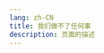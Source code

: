 ```yaml
---
lang: zh-CN  
title: 我们做不了任何事  
description: 页面的描述  
---
```



<MusicPlayer musicId="27812410"
musicSrc="https://oss-xuxin.oss-cn-beijing.aliyuncs.com/blog/music/%EC%B5%9C%EC%8A%B9%ED%98%84%20-%20%EC%9A%B0%EB%A6%B0%20%EC%95%84%EB%AC%B4%EA%B2%83%EB%8F%84%20%ED%95%A0%20%EC%88%98%20%EC%97%86%EC%96%B4.mp3" style="margin:0 auto"></MusicPlayer>

<br>


<Comment></Comment>
